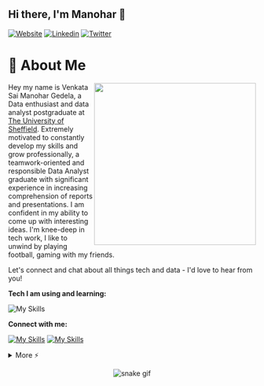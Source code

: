 ## Hi there, I'm Manohar 👋

[![Website](https://img.shields.io/badge/-Tableau-blue?style=flat&logo=website&logoColor=white)](https://public.tableau.com/app/profile/venkata.sai.manohar.gedela)
[![Linkedin](https://img.shields.io/badge/-LinkedIn-blue?style=flat&logo=Linkedin&logoColor=white)](https://www.linkedin.com/in/gvsmanohar/)
[![Twitter](https://img.shields.io/badge/-Twitter-blue?style=flat&logo=twitter&logoColor=white)](https://twitter.com/gvs_manohar1704)
<br/>


# 🚀 About Me
<img align="right" src="https://i.imgur.com/840b0PX.gif" width="329">
<p align="left">Hey my name is Venkata Sai Manohar Gedela, a Data enthusiast and data analyst postgraduate at <a href="https://www.sheffield.ac.uk/">The University of Sheffield</a>. Extremely motivated to constantly develop my skills and grow professionally, a teamwork-oriented and responsible Data Analyst graduate with significant experience in increasing comprehension of reports and presentations. I am confident in my ability to come up with interesting ideas. I'm knee-deep in tech work, I like to unwind by playing football, gaming with my friends. 

Let's connect and chat about all things tech and data - I'd love to hear from you!</br>
</p>

**Tech I am using and learning:**

![My Skills](https://skillicons.dev/icons?i=python,jenkins,mysql,html,css,git,github,tensorflow,vscode&perline=5)


**Connect with me:**


[![My Skills](https://skillicons.dev/icons?i=linkedin)](https://www.linkedin.com/in/gvsmanohar/)
[![My Skills](https://skillicons.dev/icons?i=twitter)](https://twitter.com/gvs_manohar1704)

<details>
  <summary>More ⚡</summary>
<div align="center">
<!-- <p align="center"> 📊 My Github Stats</p> -->
<p align="center"> 
</br></br>
<p><b>Profile Views</b></p>
	<img src="https://profile-counter.glitch.me/%7Bcocomo29%7D/count.svg"> </br></br>
<p><b>Github Stats</b></p>
    <img src="https://github-readme-stats.vercel.app/api?username=gvsmanohar&theme=midnight-purple"> </br>
    <img src="https://github-readme-streak-stats.herokuapp.com/?user=gvsmanohar&theme=midnight-purple"> </br></br>
</p>


![rickroll](https://www.icegif.com/wp-content/uploads/rickroll-icegif-4.gif)

</details>
</details>
</div>

<div align="center">

![snake gif](https://github.com/cocomo29/cocomo29/blob/output/github-contribution-grid-snake.svg)

</div>
